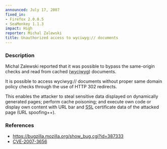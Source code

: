 ```yaml
---
announced: July 17, 2007
fixed_in:
- Firefox 2.0.0.5
- SeaMonkey 1.1.3
impact: High
reporter: Michal Zalewski
title: Unauthorized access to wyciwyg:// documents
---
```


<h3>Description</h3>

<p>Michal Zalewski reported that it was possible to bypass the same-origin checks and read from cached (<abbr title="What You Cache Is What You Get">wyciwyg</abbr>) documents.

It is possible to access wyciwyg:// documents without proper same domain policy
checks through the use of HTTP 302 redirects.

This enables the attacker to steal sensitive data displayed on dynamically
generated pages; perform cache poisoning; and execute own code or display own
content with URL bar and <abbr title="Secure Socket Layer">SSL</abbr> certificate data of the attacked page (URL
spoofing++).</p>

<h3>References</h3>

<ul>
<li><a href="https://bugzilla.mozilla.org/show_bug.cgi?id=387333">
https://bugzilla.mozilla.org/show_bug.cgi?id=387333</a></li>

<li><a href="http://nvd.nist.gov/nvd.cfm?cvename=CVE-2007-3656">CVE-2007-3656</a></li>
</ul>




